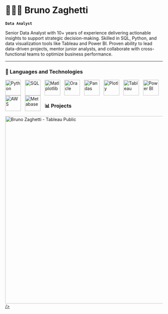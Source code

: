 # 🧑🏽‍💻 Bruno Zaghetti

**`Data Analyst`**

Senior Data Analyst with 10+ years of experience delivering actionable insights to support
strategic decision-making. Skilled in SQL, Python, and data visualization tools like Tableau
and Power BI. Proven ability to lead data-driven projects, mentor junior analysts, and collaborate
with cross-functional teams to optimize business performance.



---

### 🤖 Languages and Technologies

<img 
    align="left" 
    alt="Python"
    title="Python" 
    width="50px" 
    style="padding-right: 10px;" 
    src="https://cdn.jsdelivr.net/gh/devicons/devicon@latest/icons/python/python-original.svg" 
/>
<img 
    align="left" 
    alt="SQL" 
    title="SQL"
    width="50px" 
    style="padding-right: 10px;" 
    src="https://cdn.jsdelivr.net/gh/devicons/devicon@latest/icons/sqldeveloper/sqldeveloper-original.svg" 
/>
<img 
    align="left" 
    alt="Matlplotlib" 
    title="Matplotlib"
    width="50px" 
    style="padding-right: 10px;" 
    src="https://cdn.jsdelivr.net/gh/devicons/devicon@latest/icons/matplotlib/matplotlib-original.svg"  
/>
<img 
    align="left" 
    alt="Oracle"
    title="Oracle" 
    width="50px" 
    style="padding-right: 10px;" 
    src="https://cdn.jsdelivr.net/gh/devicons/devicon@latest/icons/oracle/oracle-original.svg" 
/>
<img 
    align="left" 
    alt="Pandas"
    title="Pandas" 
    width="50px" 
    style="padding-right: 10px;" 
    src="https://cdn.jsdelivr.net/gh/devicons/devicon@latest/icons/pandas/pandas-original-wordmark.svg" 
/>
<img 
    align="left" 
    alt="Plotly" 
    title="Plotly"
    width="50px" 
    style="padding-right: 10px;" 
    src="https://cdn.jsdelivr.net/gh/devicons/devicon@latest/icons/plotly/plotly-original.svg" 
/>
<img 
    align="left" 
    alt="Tableau"
    title="Tableau" 
    width="50px" 
    style="padding-right: 10px;" 
    src="https://analyticstraininghub.com/wp-content/uploads/2020/10/icon-tableau-300x300.png" 
/>
<img 
    align="left" 
    alt="Power BI" 
    title="Power BI"
    width="50px" 
    style="padding-right: 10px;" 
    src="https://its.ucr.edu/media/1521/download?attachment" 
/>
<img 
    align="left" 
    alt="AWS" 
    title="AWS"
    width="50px" 
    style="padding-right: 10px;" 
    src="https://d1yjjnpx0p53s8.cloudfront.net/styles/logo-thumbnail/s3/102017/logo_0.png?17TK91b1B6OvV2MFrCLfukw1c8oEaNr6&itok=vsanFiUj" 
/>
<img 
    align="left" 
    alt="Metabase" 
    title="Metabase"
    width="50px" 
    style="padding-right: 10px;" 
    src="https://encrypted-tbn0.gstatic.com/images?q=tbn:ANd9GcS7CQRNzqGmzcCE7MBxbR5wp4rrRKYs3QkgtoDG4_lukZQWZ2Pj5L9ahY8lcPINdhMjb9M&usqp=CAU" 
/>

<br/>
<br/>


---


### 📊 Projects

<p>
<a href="https://public.tableau.com/app/profile/bruno.zaghetti/viz/Netflix_17399926322710/DashboardNetflix" target="_blank">
  <img 
    align="left" 
    alt="Bruno Zaghetti - Tableau Public" 
    height="600" 
    style="padding-right: 10px;" 
    src="https://github.com/user-attachments/assets/060519cc-b57d-4e81-966c-bb7f1ae588e3"
  </a>  
  />


</p>

